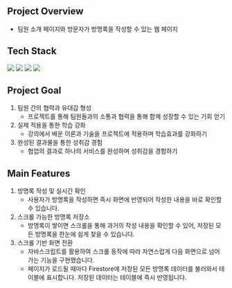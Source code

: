 ## Project Overview
- 팀원 소개 페이지와 방문자가 방명록을 작성할 수 있는 웹 페이지

## Tech Stack
<img src="https://img.shields.io/badge/HTML-007396?style=flat-square&logo=HTML&logoColor=white"/> <img src="https://img.shields.io/badge/CSS-4479A1?style=flat-square&logo=CSS&logoColor=white"/> <img src="https://img.shields.io/badge/JavaScript-FF6C37?style=flat-square&logo=JavaScript&logoColor=white"/> <img src="https://img.shields.io/badge/Firebase-6DB33F?style=flat-square&logo=Firebase&logoColor=white"/>

## Project Goal
1. 팀원 간의 협력과 유대감 형성
    - 프로젝트를 통해 팀원들과의 소통과 협력을 통해 함께 성장할 수 있는 기회 얻기
2. 실제 적용을 통한 학습 강화
    - 강의에서 배운 이론과 기술을 프로젝트에 적용하며 학습효과를 강화하기
3. 완성된 결과물을 통한 성취감 경험
    - 협업의 결과로 하나의 서비스를 완성하며 성취감을 경험하기

## Main Features
1. 방명록 작성 및 실시간 확인
    - 사용자가 방명록을 작성하면 즉시 화면에 반영되어 작성한 내용을 바로 확인할 수 있습니다.
2. 스크롤 가능한 방명록 저장소
    - 방명록이 쌓이면 스크롤을 통해 과거의 작성 내용을 확인할 수 있어, 저장된 모든 방명록을 한눈에 쉽게 찾을 수 있습니다.
3. 스크롤 기반 화면 전환
    - 자바스크립트를 활용하여 스크롤 동작에 따라 자연스럽게 다음 화면으로 넘어가는 기능을 구현했습니다.
    - 페이지가 로드될 때마다 Firestore에 저장된 모든 방명록 데이터를 불러와서 테이블에 표시합니다. 저장된 데이터는 테이블에 즉시 반영됩니다.
